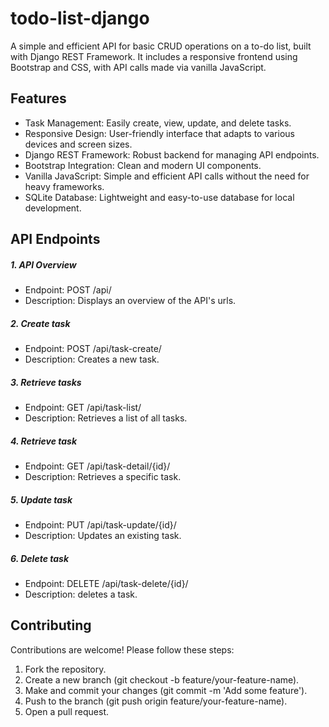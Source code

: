 # todo-list-django

A simple and efficient API for basic CRUD operations on a to-do list, built with Django REST Framework. It includes a responsive frontend using Bootstrap and CSS, with API calls made via vanilla JavaScript.

## Features
- Task Management: Easily create, view, update, and delete tasks.
- Responsive Design: User-friendly interface that adapts to various devices and screen sizes.
- Django REST Framework: Robust backend for managing API endpoints.
- Bootstrap Integration: Clean and modern UI components.
- Vanilla JavaScript: Simple and efficient API calls without the need for heavy frameworks.
- SQLite Database: Lightweight and easy-to-use database for local development.

## API Endpoints

##### 1. API Overview

- Endpoint: POST /api/
- Description: Displays an overview of the API's urls.

##### 2. Create task

- Endpoint: POST /api/task-create/
- Description: Creates a new task.

##### 3. Retrieve tasks

- Endpoint: GET /api/task-list/
- Description: Retrieves a list of all tasks.

##### 4. Retrieve task

- Endpoint: GET /api/task-detail/{id}/
- Description: Retrieves a specific task.

##### 5. Update task

- Endpoint: PUT /api/task-update/{id}/
- Description: Updates an existing task.

##### 6. Delete task

- Endpoint: DELETE /api/task-delete/{id}/
- Description: deletes a task.

## Contributing
Contributions are welcome! Please follow these steps:

1. Fork the repository.
2. Create a new branch (git checkout -b feature/your-feature-name).
3. Make and commit your changes (git commit -m 'Add some feature').
4. Push to the branch (git push origin feature/your-feature-name).
5. Open a pull request.

